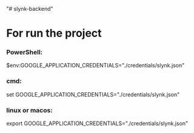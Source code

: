 "# slynk-backend"

# For run the project

### PowerShell:

$env:GOOGLE_APPLICATION_CREDENTIALS="./credentials/slynk.json"

### cmd:

set GOOGLE_APPLICATION_CREDENTIALS="./credentials/slynk.json"

### linux or macos:

export GOOGLE_APPLICATION_CREDENTIALS="./credentials/slynk.json"
